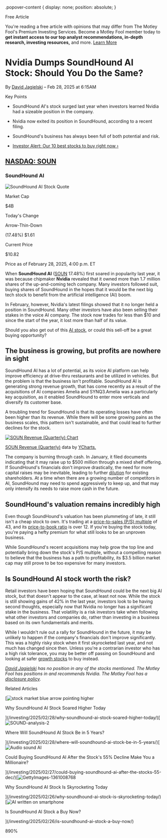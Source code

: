 .popover-content { display: none; position: absolute; }

Free Article[](#)

You're reading a free article with opinions that may differ from The Motley Fool's Premium Investing Services. Become a Motley Fool member today to **get instant access to our top analyst recommendations, in-depth research, investing resources,** and more. [Learn More](https://www.fool.com/mms/mark/op-free-tbox-art)

Nvidia Dumps SoundHound AI Stock: Should You Do the Same?
=========================================================

By [David Jagielski](/author/20105/) – Feb 28, 2025 at 6:15AM

Key Points

*   SoundHound AI's stock surged last year when investors learned Nvidia had a sizeable position in the company.
    
*   Nvidia now exited its position in SoundHound, according to a recent filing.
    
*   SoundHound's business has always been full of both potential and risk.
    
*   [Investor Alert: Our 10 best stocks to buy right now ›](https://www.fool.com/mms/mark/e-sa-nonbbn-kp?aid=10969&source=isaedikp0000035)
    

[NASDAQ: SOUN](/quote/nasdaq/soun/)
-----------------------------------

### SoundHound AI

![SoundHound AI Stock Quote](https://g.foolcdn.com/art/companylogos/mark/SOUN.png)

Market Cap

$4B

Today's Change

Arrow-Thin-Down

(17.48%) $1.61

Current Price

$10.82

Price as of February 28, 2025, 4:00 p.m. ET

When **SoundHound AI** ([SOUN](/quote/nasdaq/soun/) 17.48%) first soared in popularity last year, it was because chipmaker **Nvidia** revealed that it owned more than 1.7 million shares of the up-and-coming tech company. Many investors followed suit, buying shares of SoundHound in the hopes that it would be the next big tech stock to benefit from the artificial intelligence (AI) boom.

In February, however, Nvidia's latest filings showed that it no longer held a position in SoundHound. Many other investors have also been selling their stakes in the voice AI company. The stock now trades for less than $10 and since the start of the year, it lost more than half of its value.

Should you also get out of this [AI stock](https://www.fool.com/investing/stock-market/market-sectors/information-technology/ai-stocks/), or could this sell-off be a great buying opportunity?

The business is growing, but profits are nowhere in sight
---------------------------------------------------------

SoundHound AI has a lot of potential, as its voice AI platform can help improve efficiency at drive-thru restaurants and be utilized in vehicles. But the problem is that the business isn't profitable. SoundHound AI is generating strong revenue growth, that has come recently as a result of the acquisitions of AI companies Amelia and SYNQ3.Amelia was a particularly key acquisition, as it enabled SoundHound to enter more verticals and diversify its customer base.

A troubling trend for SoundHound is that its operating losses have often been higher than its revenue. While there will be some growing pains as the business scales, this pattern isn't sustainable, and that could lead to further declines for the stock.

[![SOUN Revenue (Quarterly) Chart](https://media.ycharts.com/charts/3557afcef28240d9b77e530bd7581b9d.png)](https://ycharts.com/companies/SOUN/chart/)

[SOUN Revenue (Quarterly)](https://ycharts.com/companies/SOUN/revenues) data by [YCharts.](https://ycharts.com)

The company is burning through cash. In January, it filed documents indicating that it may raise up to $500 million through a mixed shelf offering. If SoundHound's financials don't improve drastically, the need for more capital raises may be inevitable, leading to further [dilution](https://www.fool.com/terms/s/share-dilution/) for existing shareholders. At a time when there are a growing number of competitors in AI, SoundHound may need to spend aggressively to keep up, and that may only intensify its needs to raise more cash in the future.

SoundHound's valuation remains incredibly high
----------------------------------------------

Even though SoundHound's valuation has been plummeting of late, it still isn't a cheap stock to own. It's trading at a [price-to-sales (P/S) multiple](https://www.fool.com/investing/how-to-invest/stocks/how-to-value-stock/) of 43, and its [price-to-book ratio](https://www.fool.com/terms/p/price-to-book-ratio/) is over 12. If you're buying the stock today, you're paying a hefty premium for what still looks to be an unproven business.

While SoundHound's recent acquisitions may help grow the top line and potentially bring down the stock's P/S multiple, without a compelling reason to believe that the business has a path to profitability, its $3.5 billion market cap may still prove to be too expensive for many investors.

Is SoundHound AI stock worth the risk?
--------------------------------------

Retail investors have been hoping that SoundHound could be the next big AI stock, but that doesn't appear to the case, at least not now. While the stock is still showing gains of 42% in the last year, investors look to be having second thoughts, especially now that Nvidia no longer has a significant stake in the business. That volatility is a risk investors take when following what other investors and companies do, rather than investing in a business based on its own fundamentals and merits.

While I wouldn't rule out a rally for SoundHound in the future, it may be unlikely to happen if the company's financials don't improve significantly. This was a highly risky stock when it first skyrocketed last year, and not much has changed since then. Unless you're a contrarian investor who has a high risk tolerance, you may be better off passing on SoundHound and looking at safer [growth stocks](https://www.fool.com/investing/stock-market/types-of-stocks/growth-stocks/) to buy instead.

_[David Jagielski](https://www.fool.com/author/20105/) has no position in any of the stocks mentioned. The Motley Fool has positions in and recommends Nvidia. The Motley Fool has a [disclosure policy](https://www.fool.com/legal/fool-disclosure-policy/)._

Related Articles

[![stock market blue arrow pointing higher](https://g.foolcdn.com/image/?url=https%3A%2F%2Fg.foolcdn.com%2Feditorial%2Fimages%2F809442%2Fstock-market-blue-arrow-pointing-higher.jpg&op=resize&w=92&h=52)

Why SoundHound AI Stock Soared Higher Today

](/investing/2025/02/28/why-soundhound-ai-stock-soared-higher-today/)[![SOUND-analysis-2](https://g.foolcdn.com/image/?url=https%3A%2F%2Fg.foolcdn.com%2Feditorial%2Fimages%2F809428%2Fsound-analysis-2.png&op=resize&w=92&h=52)

Where Will SoundHound AI Stock Be in 5 Years?

](/investing/2025/02/28/where-will-soundhound-ai-stock-be-in-5-years/)[![Audio sound AI](https://g.foolcdn.com/image/?url=https%3A%2F%2Fg.foolcdn.com%2Feditorial%2Fimages%2F808337%2Faudio-sound-ai.jpg&op=resize&w=92&h=52)

Could Buying SoundHound AI After the Stock's 55% Decline Make You a Millionaire?

](/investing/2025/02/27/could-buying-soundhound-ai-after-the-stocks-55-dec/)[![GettyImages-1361008768](https://g.foolcdn.com/image/?url=https%3A%2F%2Fg.foolcdn.com%2Feditorial%2Fimages%2F809139%2Fgettyimages-1361008768.jpg&op=resize&w=92&h=52)

Why SoundHound AI Stock Is Skyrocketing Today

](/investing/2025/02/26/why-soundhound-ai-stock-is-skyrocketing-today/)[![AI written on smartphone](https://g.foolcdn.com/image/?url=https%3A%2F%2Fg.foolcdn.com%2Feditorial%2Fimages%2F808724%2Fai-written-on-smartphone.jpg&op=resize&w=92&h=52)

Is SoundHound AI Stock a Buy Now?

](/investing/2025/02/26/is-soundhound-ai-stock-a-buy-now/)

890%